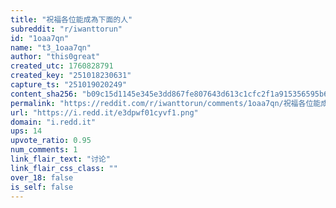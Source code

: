 ```yaml
---
title: "祝福各位能成為下面的人"
subreddit: "r/iwanttorun"
id: "1oaa7qn"
name: "t3_1oaa7qn"
author: "this0great"
created_utc: 1760828791
created_key: "251018230631"
capture_ts: "251019020249"
content_sha256: "b09c15d1145e345e3dd867fe807643d613c1cfc2f1a915356595b64b36276af7"
permalink: "https://reddit.com/r/iwanttorun/comments/1oaa7qn/祝福各位能成為下面的人/"
url: "https://i.redd.it/e3dpwf01cyvf1.png"
domain: "i.redd.it"
ups: 14
upvote_ratio: 0.95
num_comments: 1
link_flair_text: "讨论"
link_flair_css_class: ""
over_18: false
is_self: false
---
```


